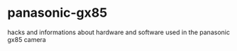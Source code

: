 # panasonic-gx85
hacks and informations about hardware and software used in the panasonic gx85 camera

